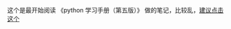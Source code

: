 ﻿这个是最开始阅读 《python 学习手册（第五版）》 做的笔记，比较乱，[建议点击这个](https://github.com/jinbooooom/Programming-Checking-for-Missing/blob/master/python/MyOffer.md)

